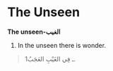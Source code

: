 The Unseen
==========

**The unseen-الغيب**

1. In the unseen there is wonder.

> 1ـ فِي الغَيْبِ العَجَبُ.


